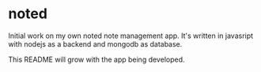 # noted
Initial work on my own noted note management app. It's written in javasript with
nodejs as a backend and mongodb as database.

This README will grow with the app being developed.
